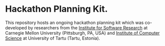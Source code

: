 # Hackathon Planning Kit.
This repository hosts an ongoing hackathon planning kit which was co-developed by researchers from the [Institute for Software Research](https://www.isri.cmu.edu/) at Carnegie Mellon University (Pittsburgh, PA, USA) and [Institute of Computer Science](https://www.cs.ut.ee/en) at University of Tartu (Tartu, Estonia).
